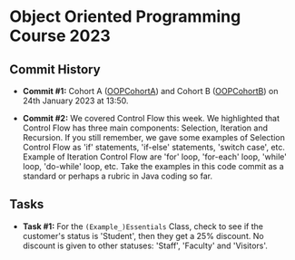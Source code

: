 # Object Oriented Programming Course 2023

## Commit History

- **Commit #1:** Cohort A ([OOPCohortA](https://github.com/dadjepon/ObjectOrientedProgramming2023/tree/main/OOPCohortA)) and Cohort B ([OOPCohortB](https://github.com/dadjepon/ObjectOrientedProgramming2023/tree/main/OOPCohortB)) on 24th January 2023 at 13:50.

- **Commit #2:** We covered Control Flow this week. We highlighted that Control Flow has three main components: Selection, Iteration and Recursion. If you still remember, we gave some examples of Selection Control Flow as 'if' statements, 'if-else' statements, 'switch case', etc. Example of Iteration Control Flow are 'for' loop, 'for-each' loop, 'while' loop, 'do-while' loop, etc. Take the examples in this code commit as a standard or perhaps a rubric in Java coding so far.

## Tasks

- **Task #1:** For the `(Example_)Essentials` Class, check to see if the customer's status is 'Student', then they get a 25% discount. No discount is given to other statuses: 'Staff', 'Faculty' and 'Visitors'. 
